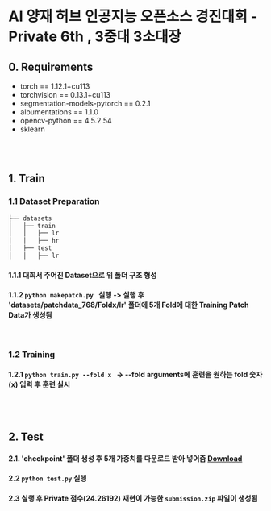 # AI 양재 허브 인공지능 오픈소스 경진대회 - Private 6th , 3중대 3소대장


## 0. Requirements
- torch == 1.12.1+cu113
- torchvision == 0.13.1+cu113
- segmentation-models-pytorch == 0.2.1
- albumentations == 1.1.0
- opencv-python == 4.5.2.54
- sklearn


<br />
<br />

## 1. Train
### 1.1 Dataset Preparation

```bash
├── datasets
│   ├── train
│   │   ├── lr
│   │   ├── hr
│   ├── test
│   │   ├── lr
``` 

#### 1.1.1 대회서 주어진 Dataset으로 위 폴더 구조 형성
#### 1.1.2  ```python makepatch.py ``` 실행 -> 실행 후 'datasets/patchdata_768/Foldx/lr' 폴더에 5개 Fold에 대한 Training Patch Data가 생성됨

<br />

### 1.2 Training
#### 1.2.1 ```python train.py --fold x ``` -> --fold arguments에 훈련을 원하는 fold 숫자(x) 입력 후 훈련 실시


<br />
<br />


## 2. Test
#### 2.1. 'checkpoint' 폴더 생성 후 5개 가중치를 다운로드 받아 넣어줌 [Download](https://drive.google.com/drive/folders/1oD8iJ5gg5nNqsGjC5vhY_icJhpyDKRbt)
#### 2.2 ```python test.py``` 실행
#### 2.3 실행 후 Private 점수(24.26192) 재현이 가능한 `submission.zip` 파일이 생성됨
